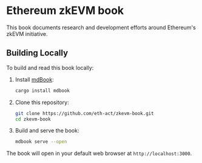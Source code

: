# Ethereum zkEVM book

This book documents research and development efforts around Ethereum's zkEVM initiative.

## Building Locally

To build and read this book locally:

1. Install [mdBook](https://rust-lang.github.io/mdBook/):

    ```bash
    cargo install mdbook
    ```

2. Clone this repository:

    ```bash
    git clone https://github.com/eth-act/zkevm-book.git
    cd zkevm-book
    ```

3. Build and serve the book:

    ```bash
    mdbook serve --open
    ```

The book will open in your default web browser at `http://localhost:3000`.
